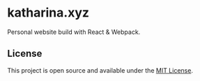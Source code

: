 # katharina.xyz

Personal website build with React & Webpack.

## License

This project is open source and available under the [MIT License](LICENSE).

